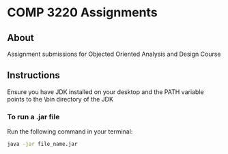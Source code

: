 # COMP 3220 Assignments

## About
Assignment submissions for Objected Oriented Analysis and Design Course

## Instructions
Ensure you have JDK installed on your desktop and the PATH variable points to the \bin directory of the JDK

### To run a .jar file
Run the following command in your terminal:
```bash
java -jar file_name.jar
```
